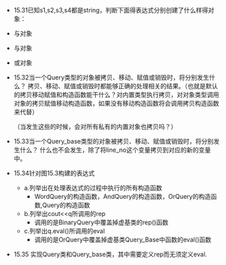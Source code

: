* 15.31已知s1,s2,s3,s4都是string，判断下面得表达式分别创建了什么样得对象：
* 与对象
* 与对象
* 或对象


* 15.32当一个Query类型的对象被拷贝、移动、赋值或销毁时，将分别发生什么？
    拷贝、移动、赋值或销毁时都能够正确的处理相关的结果。（也就是默认的拷贝移动赋值和构造函数能干什么？对内置类型执行拷贝，对对象类型调用对象的拷贝赋值移动构造函数，如果没有移动构造函数将会调用拷贝构造函数来代替）

    （当发生这些的时候，会对所有私有的内置对象也拷贝吗？）

* 15.33当一个Query_base类型的对象被拷贝、移动、赋值或销毁时，将分别发生什么？
    什么也不会发生，除了将line_no这个变量拷贝到对应的新的变量中。


* 15.34针对图15.3构建的表达式
  * a.列举出在处理表达式的过程中执行的所有构造函数
    * WordQuery的构造函数，AndQuery的构造函数，OrQuery的构造函数,Query的构造函数
  * b.列举出cout<<q所调用的rep
    * 调用的是BinaryQuery中覆盖掉虚基类的rep()函数
  * c.列举出q.eval()所调用的eval
    * 调用的是OrQuery中覆盖掉虚基类Query_Base中函数的eval()函数

* 15.35 实现Query类和Query_base类，其中需要定义rep而无须定义eval.